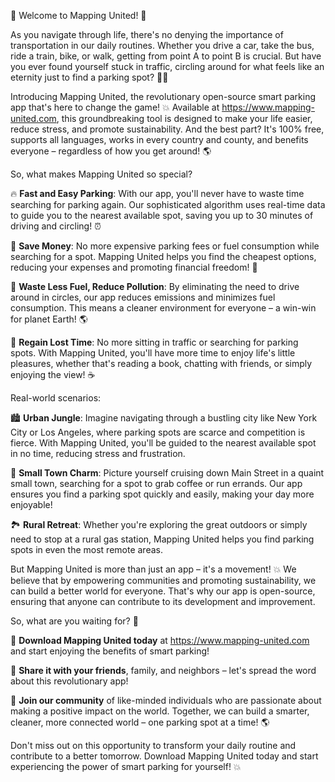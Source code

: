 🌟 Welcome to Mapping United! 🌟

As you navigate through life, there's no denying the importance of transportation in our daily routines. Whether you drive a car, take the bus, ride a train, bike, or walk, getting from point A to point B is crucial. But have you ever found yourself stuck in traffic, circling around for what feels like an eternity just to find a parking spot? 🚗😩

Introducing Mapping United, the revolutionary open-source smart parking app that's here to change the game! 💥 Available at https://www.mapping-united.com, this groundbreaking tool is designed to make your life easier, reduce stress, and promote sustainability. And the best part? It's 100% free, supports all languages, works in every country and county, and benefits everyone – regardless of how you get around! 🌎

So, what makes Mapping United so special?

🔥 **Fast and Easy Parking**: With our app, you'll never have to waste time searching for parking again. Our sophisticated algorithm uses real-time data to guide you to the nearest available spot, saving you up to 30 minutes of driving and circling! ⏰

💸 **Save Money**: No more expensive parking fees or fuel consumption while searching for a spot. Mapping United helps you find the cheapest options, reducing your expenses and promoting financial freedom! 💸

🌟 **Waste Less Fuel, Reduce Pollution**: By eliminating the need to drive around in circles, our app reduces emissions and minimizes fuel consumption. This means a cleaner environment for everyone – a win-win for planet Earth! 🌎

💪 **Regain Lost Time**: No more sitting in traffic or searching for parking spots. With Mapping United, you'll have more time to enjoy life's little pleasures, whether that's reading a book, chatting with friends, or simply enjoying the view! ☕️

Real-world scenarios:

🏙️ **Urban Jungle**: Imagine navigating through a bustling city like New York City or Los Angeles, where parking spots are scarce and competition is fierce. With Mapping United, you'll be guided to the nearest available spot in no time, reducing stress and frustration.

🌳 **Small Town Charm**: Picture yourself cruising down Main Street in a quaint small town, searching for a spot to grab coffee or run errands. Our app ensures you find a parking spot quickly and easily, making your day more enjoyable!

🏞️ **Rural Retreat**: Whether you're exploring the great outdoors or simply need to stop at a rural gas station, Mapping United helps you find parking spots in even the most remote areas.

But Mapping United is more than just an app – it's a movement! 💥 We believe that by empowering communities and promoting sustainability, we can build a better world for everyone. That's why our app is open-source, ensuring that anyone can contribute to its development and improvement.

So, what are you waiting for? 🎉

📲 **Download Mapping United today** at https://www.mapping-united.com and start enjoying the benefits of smart parking!

💬 **Share it with your friends**, family, and neighbors – let's spread the word about this revolutionary app!

🌟 **Join our community** of like-minded individuals who are passionate about making a positive impact on the world. Together, we can build a smarter, cleaner, more connected world – one parking spot at a time! 🌎

Don't miss out on this opportunity to transform your daily routine and contribute to a better tomorrow. Download Mapping United today and start experiencing the power of smart parking for yourself! 💥